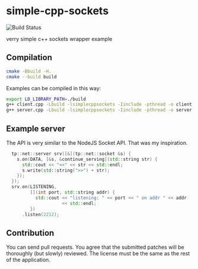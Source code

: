 # simple-cpp-sockets

![Build Status](https://travis-ci.org/pantadeusz/simple-cpp-sockets.svg?branch=master)

verry simple c++ sockets wrapper example

## Compilation

```bash
cmake -Bbuild -H.
cmake --build build
```

Examples can be compiled in this way:

```bash
export LD_LIBRARY_PATH=./build
g++ client.cpp -Lbuild -lsimplecppsockets -Iinclude -pthread -o client
g++ server.cpp -Lbuild -lsimplecppsockets -Iinclude -pthread -o server
```

## Example server

The API is very similar to the NodeJS Socket API. That was my inspiration.

```c++
  tp::net::server srv([&](tp::net::socket &s) {
    s.on(DATA, [&s, &continue_serving](std::string str) {
      std::cout << "<<" << str << std::endl;
      s.write(std::string(">>") + str);
    });
  });
  srv.on(LISTENING,
         [](int port, std::string addr) {
           std::cout << "listening: " << port << " on addr " << addr
                     << std::endl;
         })
      .listen(2212);
```

## Contribution

You can send pull requests. You agree that the submitted patches will be thoroughly (but slowly) reviewed. The license must be the same as the rest of the application.
